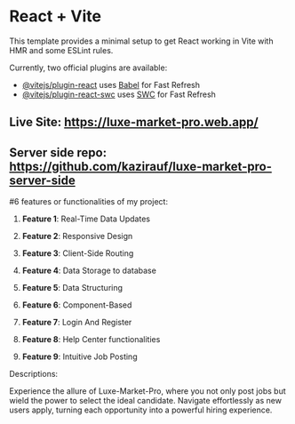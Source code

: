 # React + Vite

This template provides a minimal setup to get React working in Vite with HMR and some ESLint rules.

Currently, two official plugins are available:

- [@vitejs/plugin-react](https://github.com/vitejs/vite-plugin-react/blob/main/packages/plugin-react/README.md) uses [Babel](https://babeljs.io/) for Fast Refresh
- [@vitejs/plugin-react-swc](https://github.com/vitejs/vite-plugin-react-swc) uses [SWC](https://swc.rs/) for Fast Refresh


## Live Site: https://luxe-market-pro.web.app/

## Server side repo: https://github.com/kazirauf/luxe-market-pro-server-side

#6  features or functionalities of my project:

1. **Feature 1**: Real-Time Data Updates

2. **Feature 2**: Responsive Design

3. **Feature 3**: Client-Side Routing

4. **Feature 4**: Data Storage to database

5. **Feature 5**: Data Structuring

6. **Feature 6**: Component-Based

7. **Feature 7**: Login And Register

8. **Feature 8**: Help Center functionalities

9. **Feature 9**: Intuitive Job Posting

Descriptions: 

Experience the allure of Luxe-Market-Pro, where you not only post jobs but wield the power to
select the ideal candidate. Navigate effortlessly as new users apply, turning each opportunity into
a powerful hiring experience.
